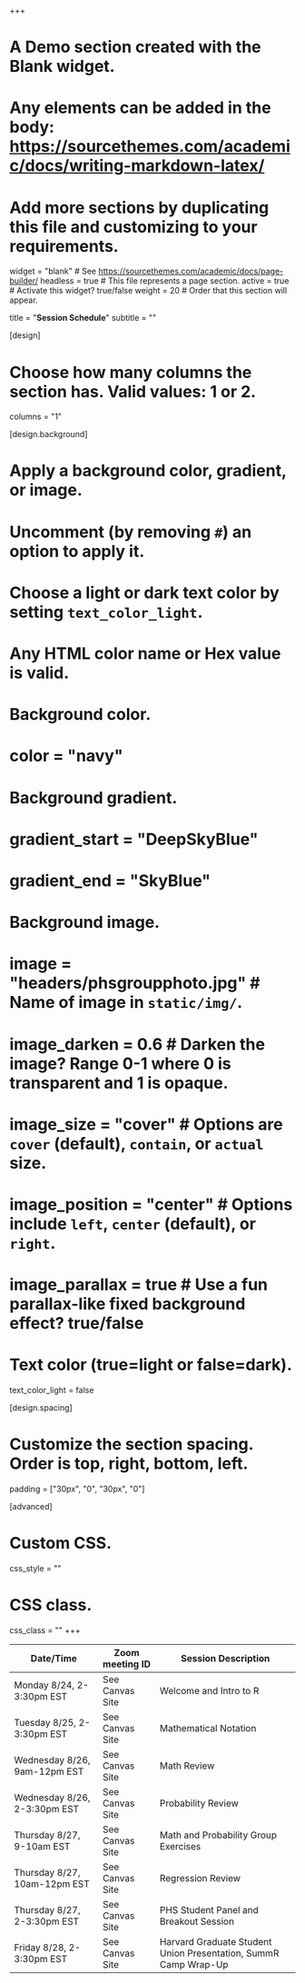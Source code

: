+++
# A Demo section created with the Blank widget.
# Any elements can be added in the body: https://sourcethemes.com/academic/docs/writing-markdown-latex/
# Add more sections by duplicating this file and customizing to your requirements.

widget = "blank"  # See https://sourcethemes.com/academic/docs/page-builder/
headless = true  # This file represents a page section.
active = true  # Activate this widget? true/false
weight = 20  # Order that this section will appear.

title = "**Session Schedule**"
subtitle = ""

[design]
  # Choose how many columns the section has. Valid values: 1 or 2.
  columns = "1"

[design.background]
  # Apply a background color, gradient, or image.
  #   Uncomment (by removing `#`) an option to apply it.
  #   Choose a light or dark text color by setting `text_color_light`.
  #   Any HTML color name or Hex value is valid.

  # Background color.
  # color = "navy"
  
  # Background gradient.
  # gradient_start = "DeepSkyBlue"
  # gradient_end = "SkyBlue"
  
  # Background image.
  # image = "headers/phsgroupphoto.jpg"  # Name of image in `static/img/`.
  # image_darken = 0.6  # Darken the image? Range 0-1 where 0 is transparent and 1 is opaque.
  # image_size = "cover"  #  Options are `cover` (default), `contain`, or `actual` size.
  # image_position = "center"  # Options include `left`, `center` (default), or `right`.
  # image_parallax = true  # Use a fun parallax-like fixed background effect? true/false

  # Text color (true=light or false=dark).
  text_color_light = false

[design.spacing]
  # Customize the section spacing. Order is top, right, bottom, left.
  padding = ["30px", "0", "30px", "0"]

[advanced]
 # Custom CSS. 
 css_style = ""
 
 # CSS class.
 css_class = ""
+++

<center>

| Date/Time | Zoom meeting ID | Session Description |
|-----------|-----------------|---------------------|
| Monday 8/24, 2-3:30pm    EST  | See Canvas Site | Welcome and Intro to R |
| Tuesday 8/25, 2-3:30pm   EST  | See Canvas Site | Mathematical Notation |
| Wednesday 8/26, 9am-12pm EST  | See Canvas Site | Math Review  |
| Wednesday 8/26, 2-3:30pm EST  | See Canvas Site | Probability Review |
| Thursday 8/27, 9-10am  EST    | See Canvas Site | Math and Probability Group Exercises |
| Thursday 8/27, 10am-12pm  EST | See Canvas Site | Regression Review |
| Thursday 8/27, 2-3:30pm  EST  | See Canvas Site | PHS Student Panel and Breakout Session | 
| Friday 8/28, 2-3:30pm    EST  | See Canvas Site | Harvard Graduate Student Union Presentation, SummR Camp Wrap-Up |

</center>








